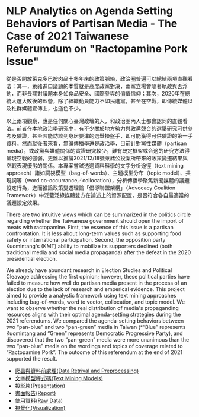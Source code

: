 # NLP Analytics on Agenda Setting Behaviors of Partisan Media - The Case of 2021 Taiwanese Referumdum on "Ractopamine Pork Issue"
從是否開放萊克多巴胺肉品十多年來的政策脈絡，政治圈普遍可以總結兩項直觀看法：其一，萊豬進口議題的本質就是高度政黨對決，兩黨立場會隨著執政與否浮動，而非長期對議題本身如食品安全、國際參與的價值信仰；其次，2020年在總統大選大敗後的藍營，除了組織動員能力不如民進黨，甚至在空戰，即傳統媒體以及社群媒體宣傳上，也遜色不少。

以上兩項觀察，應是任何關心臺灣政壇的人，和政治圈內人士都會認同的直觀看法。前者在本地政治學研究中，有不少關於地方勢力與政黨競合的選舉研究可供參考及驗證，甚至若能訪談到身居要津的選舉操盤手，即可能獲得可供驗證的第一手資料。然而就後者來看，無論傳播學還是政治學，目前針對黨性媒體（partisan media），或政黨與媒體關係的實證研究較少，難有既定框架或合適的研究方法得呈現空戰的強弱，更難以推論2021/12/18號萊豬公投案所帶來的政策變遷結果與空戰表現優劣的關係。本專案嘗試透過資料科學的文字分析途徑（text mining approach）諸如詞袋模型（bag-of-words）、主題模型分布（topic model）、共現詞等（word co-occurrance／collocation），分析傳播學聚焦新聞媒體的議題設定行為，進而推論政策變遷理論「倡導聯盟架構」（Advocacy Coalition Framework）中泛藍泛綠媒體雙方在論述上的資源配置，是否符合各自最適當的議題設定效果。

There are two intuitive views which can be summarized in the politics circle regarding whether the Taiwanese government should open the import of meats with ractopamine. First, the essence of this issue is a partisan confrontation. It is less about long-term values such as supporting food safety or international participation. Second, the opposition party Kuomintang's (KMT) ability to mobilize its supporters declined (both traditional media and social media propaganda) after the defeat in the 2020 presidential election.

We already have abundant research in Election Studies and Political Cleavage addressing the first opinion; however, these political parties have failed to measure how well do partisan media present in the process of an election due to the lack of research and emperical evidence. This project aimed to provide a analystic framework using text mining approaches including bag-of-words, word to vector, collocation, and topic model. We want to observe whether the real distribution of media's propaganding resources aligns with their optimal agenda-setting strategies during the 2021 referendums. We compared the agenda-setting behaviors between two “pan-blue” and two “pan-green” media in Taiwan (*“Blue” represents Kuomintang and “Green” represents Democratic Progressive Party), and discovered that the two “pan-green” media were more unanimous than the two “pan-blue” media on the wordings and topics of coverage related to “Ractopamine Pork”. The outcome of this referendum at the end of 2021 supported the result.


- [爬蟲與資料前處理(Data Retrival and Preprocessing)](preprocessing)
- [文字模型程式碼(Text Mining Models)](model)
- [投影片(Presentation)](presentation.pdf)
- [書面報告(Report)](writing_sample.pdf)
- [使用資料(Raw Data)](data)
- [視覺化(Visualization)](plot)
